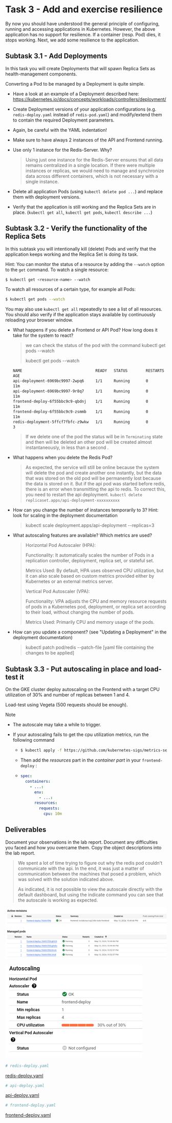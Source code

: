 

# Task 3 - Add and exercise resilience

By now you should have understood the general principle of configuring, running and accessing applications in Kubernetes. However, the above application has no support for resilience. If a container (resp. Pod) dies, it stops working. Next, we add some resilience to the application.

## Subtask 3.1 - Add Deployments

In this task you will create Deployments that will spawn Replica Sets as health-management components.

Converting a Pod to be managed by a Deployment is quite simple.

  * Have a look at an example of a Deployment described here: <https://kubernetes.io/docs/concepts/workloads/controllers/deployment/>

  * Create Deployment versions of your application configurations (e.g. `redis-deploy.yaml` instead of `redis-pod.yaml`) and modify/extend them to contain the required Deployment parameters.

  * Again, be careful with the YAML indentation!

  * Make sure to have always 2 instances of the API and Frontend running. 

  * Use only 1 instance for the Redis-Server. Why?

    > Using just one instance for the Redis-Server ensures that all data remains centralized in a single location. If there were multiple instances or replicas, we would need to manage and synchronize data across different containers, which is not necessary with a single instance.

  * Delete all application Pods (using `kubectl delete pod ...`) and replace them with deployment versions.

  * Verify that the application is still working and the Replica Sets are in place. (`kubectl get all`, `kubectl get pods`, `kubectl describe ...`)

## Subtask 3.2 - Verify the functionality of the Replica Sets

In this subtask you will intentionally kill (delete) Pods and verify that the application keeps working and the Replica Set is doing its task.

Hint: You can monitor the status of a resource by adding the `--watch` option to the `get` command. To watch a single resource:

```sh
$ kubectl get <resource-name> --watch
```

To watch all resources of a certain type, for example all Pods:

```sh
$ kubectl get pods --watch
```

You may also use `kubectl get all` repeatedly to see a list of all resources.  You should also verify if the application stays available by continuously reloading your browser window.

  * What happens if you delete a Frontend or API Pod? How long does it take for the system to react?
    > we can check the status of the pod with the command kubectl get pods --watch
    >
    > kubectl get pods --watch
    ```
    NAME                                READY   STATUS        RESTARTS   AGE
    api-deployment-6969bc9997-2wpq6     1/1     Running       0          11m
    api-deployment-6969bc9997-9r8q7     1/1     Running       0          11m
    frontend-deploy-6f55bbc9c9-qbdnj    1/1     Running       0          11m
    frontend-deploy-6f55bbc9c9-zsmmb    1/1     Running       0          11m
    redis-deployment-5ffcf7fbfc-z9wkw   1/1     Running       0          3
    ```
    > If we delete one of the pod the status will be in `Terminating` state and then will be deleted an other pod will be created almost instantaneously, in less than a second .
    
  * What happens when you delete the Redis Pod?

    > As expected, the service will still be online because the system will delete the pod and create another one instantly, but the data that was stored on the old pod will be permanently lost because the data is stored on it.  But if the api pod was started before redis, there is an error when transmitting the api to redis. To correct this, you need to restart the api deployment. `kubectl delete replicaset.apps/api-deployment-xxxxxxxxxx`
    
  * How can you change the number of instances temporarily to 3? Hint: look for scaling in the deployment documentation

    > kubectl scale deployment.apps/api-deployment --replicas=3
    
  * What autoscaling features are available? Which metrics are used?

    > Horizontal Pod Autoscaler (HPA):
    > 
    > Functionality: It automatically scales the number of Pods in a replication controller, deployment, replica set, or stateful set.
    > 
    > Metrics Used: By default, HPA uses observed CPU utilization, but it can also scale based on custom metrics provided either by Kubernetes or an external metrics server.
    > 
    > Vertical Pod Autoscaler (VPA):
    > 
    > Functionality: VPA adjusts the CPU and memory resource requests of pods in a Kubernetes pod, deployment, or replica set according to their load, without changing the number of pods.
    > 
    > Metrics Used: Primarily CPU and memory usage of the pods.
    
  * How can you update a component? (see "Updating a Deployment" in the deployment documentation)

    > kubectl patch pod/redis --patch-file [yaml file containing the changes to be applied]

## Subtask 3.3 - Put autoscaling in place and load-test it

On the GKE cluster deploy autoscaling on the Frontend with a target CPU utilization of 30% and number of replicas between 1 and 4. 

Load-test using Vegeta (500 requests should be enough).

> [!NOTE]
>
> - The autoscale may take a while to trigger.
>
> - If your autoscaling fails to get the cpu utilization metrics, run the following command
>
>   - ```sh
>     $ kubectl apply -f https://github.com/kubernetes-sigs/metrics-server/releases/latest/download/components.yaml
>     ```
>
>   - Then add the *resources* part in the *container part* in your `frontend-deploy` :
>
>   - ```yaml
>     spec:
>       containers:
>         - ...:
>           env:
>             - ...:
>           resources:
>             requests:
>               cpu: 10m
>     ```
>

## Deliverables

Document your observations in the lab report. Document any difficulties you faced and how you overcame them. Copy the object descriptions into the lab report.

> We spent a lot of time trying to figure out why the redis pod couldn't communicate with the api. In the end, it was just a matter of communication between the machines that posed a problem, which was solved with the solution indicated above.
>
> As indicated, it is not possible to view the autoscale directly with the default dashboard, but using the indicate command you can see that the autoscale is working as expected.

![autoscalePod](./img/autoscalePod.png)

![CPUAutoScale](./img/CPUAutoScale.png)

```yaml
# redis-deploy.yaml
```

[redis-deploy.yaml](./files/redis-deploy.yaml)

```yaml
# api-deploy.yaml
```

[api-deploy.yaml](./files/api-deploy.yaml)

```yaml
# frontend-deploy.yaml
```

[frontend-deploy.yaml](./files/frontend-deploy.yaml)
